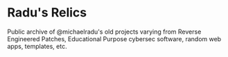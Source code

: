 # Radu's Relics
Public archive of @michaelradu's old projects varying from Reverse Engineered Patches, Educational Purpose cybersec software, random web apps, templates, etc.
